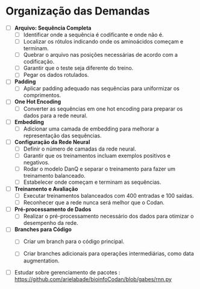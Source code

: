 # Organização das Demandas

- [ ] **Arquivo: Sequência Completa**
  - [ ] Identificar onde a sequência é codificante e onde não é.
  - [ ] Localizar os rótulos indicando onde os aminoácidos começam e terminam.
  - [ ] Quebrar o arquivo nas posições necessárias de acordo com a codificação.
  - [ ] Garantir que o teste seja diferente do treino.
  - [ ] Pegar os dados rotulados.

- [ ] **Padding**
  - [ ] Aplicar padding adequado nas sequências para uniformizar os comprimentos.

- [ ] **One Hot Encoding**
  - [ ] Converter as sequências em one hot encoding para preparar os dados para a rede neural.

- [ ] **Embedding**
  - [ ] Adicionar uma camada de embedding para melhorar a representação das sequências.

- [ ] **Configuração da Rede Neural**
  - [ ] Definir o número de camadas da rede neural.
  - [ ] Garantir que os treinamentos incluam exemplos positivos e negativos.
  - [ ] Rodar o modelo DanQ e separar o treinamento para fazer um treinamento balanceado.
  - [ ] Estabelecer onde começam e terminam as sequências.

- [ ] **Treinamento e Avaliação**
  - [ ] Executar treinamentos balanceados com 400 entradas e 100 saídas.
  - [ ] Reconhecer que a rede nunca será melhor que o Codan.

- [ ] **Pré-processamento de Dados**
  - [ ] Realizar o pré-processamento necessário dos dados para otimizar o desempenho da rede.

- [ ] **Branches para Código**
  - [ ] Criar um branch para o código principal.
  - [ ] Criar branches adicionais para operações intermediárias, como data augmentation.



- [ ] Estudar sobre gerenciamento de pacotes : https://github.com/arielabade/bioinfoCodan/blob/gabes/rnn.py